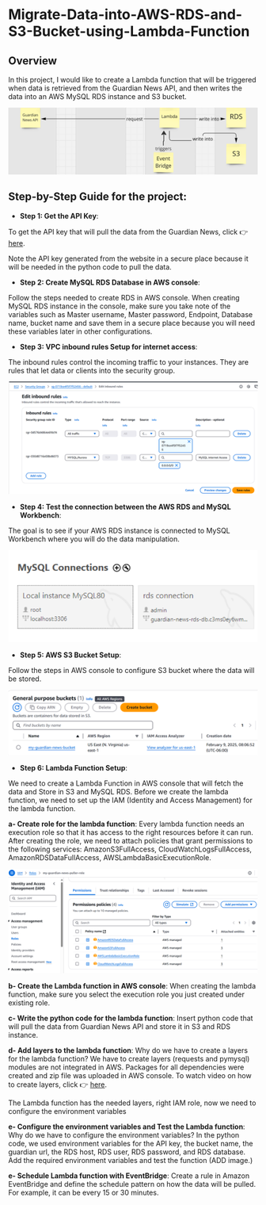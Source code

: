 # Migrate-Data-into-AWS-RDS-and-S3-Bucket-using-Lambda-Function
## Overview
In this project, I would like to create a Lambda function that will be triggered when data is retrieved from the Guardian News API, and then writes the data into an AWS MySQL RDS instance and S3 bucket.

![image_alt](https://github.com/aetekpo/Migrate-Data-into-AWS-RDS-and-S3-Bucket-using-Lambda-Function/blob/main/Guardian_Project_Image.png?raw=true)

## Step-by-Step Guide for the project:
- **Step 1: Get the API Key**:

To get the API key that will pull the data from the Guardian News, click 👉 [here](https://open-platform.theguardian.com/documentation/?form=MG0AV3).

Note the API key generated from the website in a secure place because it will be needed in the python code to pull the data.

- **Step 2: Create MySQL RDS Database in AWS console**:

Follow the steps needed to create RDS in AWS console. When creating MySQL RDS instance in the console, make sure you take note of the variables such as Master username, Master password, Endpoint, Database name, bucket name and save them in a secure place because you will need these variables later in other configurations.

- **Step 3: VPC inbound rules Setup for internet access**:

The inbound rules control the incoming traffic to your instances. They are rules that let data or clients into the security group.

![image_alt](https://github.com/aetekpo/Migrate-Data-into-AWS-RDS-and-S3-Bucket-using-Lambda-Function/blob/main/VPC_Image.png?raw=true)


- **Step 4: Test the connection between the AWS RDS and MySQL Workbench**:

The goal is to see if your AWS RDS instance is connected to MySQL Workbench where you will do the data manipulation.

![image_alt](https://github.com/aetekpo/Migrate-Data-into-AWS-RDS-and-S3-Bucket-using-Lambda-Function/blob/main/RDS%20Connection%20Image.png?raw=true)

- **Step 5: AWS S3 Bucket Setup**:

Follow the steps in AWS console to configure S3 bucket where the data will be stored.

![image_alt](https://github.com/aetekpo/Migrate-Data-into-AWS-RDS-and-S3-Bucket-using-Lambda-Function/blob/main/S3_Bucket_Image.png?raw=true)

- **Step 6: Lambda Function Setup**:

 We need to create a Lambda Function in AWS console that will fetch the data and Store in S3 and MySQL RDS. Before we create the lambda function, we need to set up the IAM (Identity and Access Management) for the lambda function.
   
  **a- Create role for the lambda function**: Every lambda function needs an execution role so that it has access to the right resources before it can run. After creating the role, we need to attach policies that grant permissions to the following services: AmazonS3FullAccess, CloudWatchLogsFullAccess, AmazonRDSDataFullAccess, AWSLambdaBasicExecutionRole.

 ![iamge_alt](https://github.com/aetekpo/Migrate-Data-into-AWS-RDS-and-S3-Bucket-using-Lambda-Function/blob/main/Roles_Policies_Image.png?raw=true)

  **b- Create the Lambda function in AWS console**: When creating the lambda function, make sure you select the execution role you just created under existing role.

  **c- Write the python code for the lambda function**: Insert python code that will pull the data from Guardian News API and store it in S3 and RDS instance.

  **d- Add layers to the lambda function**: Why do we have to create a layers for the lambda function? We have to create layers (requests and pymysql) modules are not integrated in AWS. Packages for all dependencies were created and zip file was uploaded in AWS console. To watch video on how to create layers, click 👉 [here](https://www.youtube.com/watch?v=mTYp4lTWMAw). 

The Lambda function has the needed layers, right IAM role, now we need to configure the environment variables

   **e- Configure the environment variables and Test the Lambda function**: Why do we have to configure the environment variables? In the python code, we used environment variables for the API key, the bucket name, the guardian url, the RDS host, RDS user, RDS password, and RDS database. Add the required environment variables and test the function (ADD image.)

   **e- Schedule Lambda function with EventBridge**: Create a rule in Amazon EventBridge and define the schedule pattern on how the data will be pulled. For example, it can be every 15 or 30 minutes. 

   
  
  
  

  
 



  



  

  



